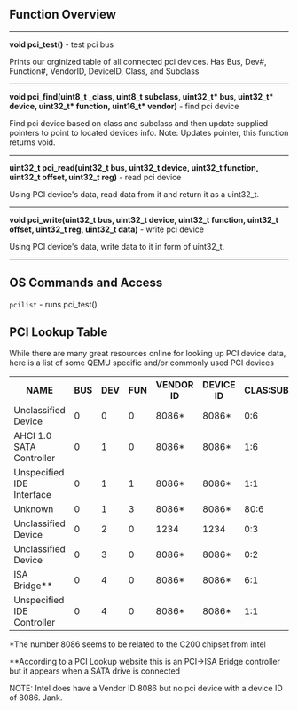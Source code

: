 ## Function Overview
<hr>

**void pci_test()** - test pci bus
 
Prints our orginized table of all connected
pci devices. Has Bus, Dev#, Function#, VendorID,
DeviceID, Class, and Subclass
<hr> 

**void pci_find(uint8_t _class, uint8_t subclass, uint32_t\* bus, uint32_t\* device, uint32_t\* function, uint16_t\* vendor)** - find pci device

Find pci device based on class and subclass
and then update supplied pointers to point
to located devices info. Note: Updates pointer,
this function returns void.
<hr>

**uint32_t pci_read(uint32_t bus, uint32_t device, uint32_t function, uint32_t offset, uint32_t reg)** - read pci device

Using PCI device's data, read data from it and return it as a uint32_t.
<hr>

**void pci_write(uint32_t bus, uint32_t device, uint32_t function, uint32_t offset, uint32_t reg, uint32_t data)** - write pci device

Using PCI device's data, write data to it in form of uint32_t.
<hr>

## OS Commands and Access
`pcilist` - runs pci_test()

## PCI Lookup Table
While there are many great resources online for looking up PCI device data, here is a list of some QEMU specific and/or commonly used PCI devices

<table>
    <tr>
    <th>NAME</th>
    <th>BUS</th>
    <th>DEV</th>
    <th>FUN</th>
    <th>VENDOR ID</th>
    <th>DEVICE ID</th>
    <th>CLAS:SUBC</th>
    </tr>
    <td>Unclassified Device</td>
    <td>0</td>
    <td>0</td>
    <td>0</td>
    <td>8086*</td>
    <td>8086*</td>
    <td>0:6</td>
    </tr>
    <tr>
    <td>AHCI 1.0 SATA Controller</td>
    <td>0</td>
    <td>1</td>
    <td>0</td>
    <td>8086*</td>
    <td>8086*</td>
    <td>1:6</td>
    </tr><tr>
    <td>Unspecified IDE Interface</td>
    <td>0</td>
    <td>1</td>
    <td>1</td>
    <td>8086*</td>
    <td>8086*</td>
    <td>1:1</td>
    </tr><tr>
    <td>Unknown</td>
    <td>0</td>
    <td>1</td>
    <td>3</td>
    <td>8086*</td>
    <td>8086*</td>
    <td>80:6</td>
    </tr><tr>
    <td>Unclassified Device</td>
    <td>0</td>
    <td>2</td>
    <td>0</td>
    <td>1234</td>
    <td>1234</td>
    <td>0:3</td>
    </tr><tr>
    <td>Unclassified Device</td>
    <td>0</td>
    <td>3</td>
    <td>0</td>
    <td>8086*</td>
    <td>8086*</td>
    <td>0:2</td>
    </tr><tr>
    <td>ISA Bridge**</td>
    <td>0</td>
    <td>4</td>
    <td>0</td>
    <td>8086*</td>
    <td>8086*</td>
    <td>6:1</td>
    </tr>
    <tr>
    <td>Unspecified IDE Controller</td>
    <td>0</td>
    <td>4</td>
    <td>0</td>
    <td>8086*</td>
    <td>8086*</td>
    <td>1:1</td>
    </tr>
</table>
*The number 8086 seems to be related to the C200 chipset from intel

**According to a PCI Lookup website this is an PCI->ISA Bridge controller but it appears when a SATA drive is connected

NOTE: Intel does have a Vendor ID 8086 but no pci device with a device ID of 8086. Jank.

